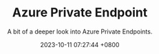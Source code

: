 ---
layout: post
title:  "Azure Private Endpoint"
subtitle: A bit of a deeper look into Azure Private Endpoints.
date:   2023-10-11 07:27:44 +0800
image: secure.jpg
categories: jekyll update
alternative_url: https://github.com/cmclellen/AzurePrivateEndpointInDetail
---
